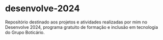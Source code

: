 # desenvolve-2024
Repositório destinado aos projetos e atividades realizadas por mim no Desenvolve 2024, programa gratuito de formação e inclusão em tecnologia do Grupo Boticário. 
